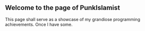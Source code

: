 ## Welcome to the page of PunkIslamist

This page shall serve as a showcase of my grandiose programming achievements. Once I have some.
